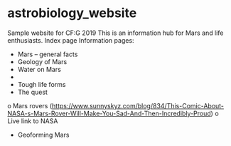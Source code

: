 # astrobiology_website
 Sample website for CF:G 2019
 This is an information hub for Mars and life enthusiasts.
 Index page
 Information pages:
 -	Mars – general facts
 -	Geology of Mars
 -	Water on Mars
 -
 -	Tough life forms
 -	The quest

 o	Mars rovers (https://www.sunnyskyz.com/blog/834/This-Comic-About-NASA-s-Mars-Rover-Will-Make-You-Sad-And-Then-Incredibly-Proud)
 o	Live link to NASA
 -	Geoforming Mars
